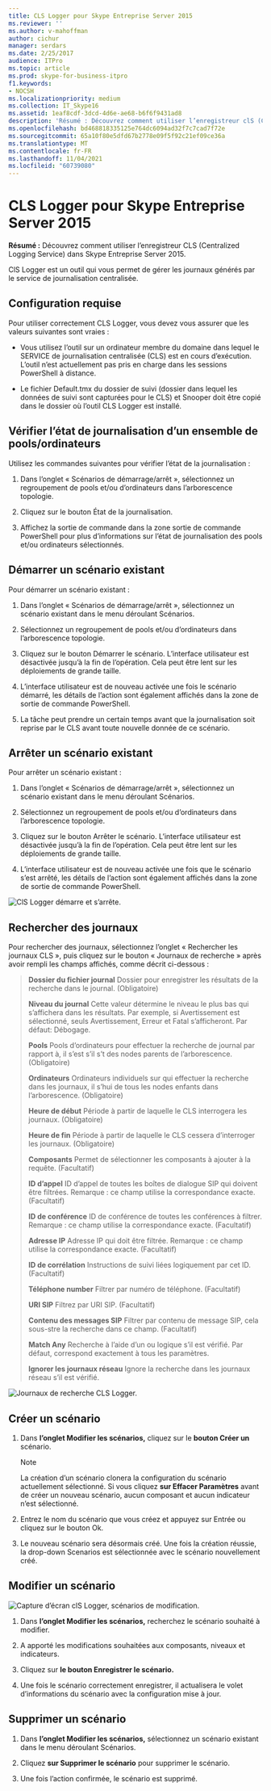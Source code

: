 ```yaml
---
title: CLS Logger pour Skype Entreprise Server 2015
ms.reviewer: ''
ms.author: v-mahoffman
author: cichur
manager: serdars
ms.date: 2/25/2017
audience: ITPro
ms.topic: article
ms.prod: skype-for-business-itpro
f1.keywords:
- NOCSH
ms.localizationpriority: medium
ms.collection: IT_Skype16
ms.assetid: 1eaf8cdf-3dcd-4d6e-ae68-b6f6f9431ad8
description: 'Résumé : Découvrez comment utiliser l’enregistreur clS (Centralized Logging Service) dans Skype Entreprise Server 2015.'
ms.openlocfilehash: bd468818335125e764dc6094ad32f7c7cad7f72e
ms.sourcegitcommit: 65a10f80e5dfd67b2778e09f5f92c21ef09ce36a
ms.translationtype: MT
ms.contentlocale: fr-FR
ms.lasthandoff: 11/04/2021
ms.locfileid: "60739080"
---
```

# <a name="cls-logger-for-skype-for-business-server-2015"></a>CLS Logger pour Skype Entreprise Server 2015
 
**Résumé :** Découvrez comment utiliser l’enregistreur CLS (Centralized Logging Service) dans Skype Entreprise Server 2015.
  
ClS Logger est un outil qui vous permet de gérer les journaux générés par le service de journalisation centralisée.
  
## <a name="prerequisites"></a>Configuration requise

Pour utiliser correctement CLS Logger, vous devez vous assurer que les valeurs suivantes sont vraies :
  
- Vous utilisez l’outil sur un ordinateur membre du domaine dans lequel le SERVICE de journalisation centralisée (CLS) est en cours d’exécution. L’outil n’est actuellement pas pris en charge dans les sessions PowerShell à distance.
    
- Le fichier Default.tmx du dossier de suivi (dossier dans lequel les données de suivi sont capturées pour le CLS) et Snooper doit être copié dans le dossier où l’outil CLS Logger est installé.
    
## <a name="check-the-logging-status-of-a-set-of-poolscomputers"></a>Vérifier l’état de journalisation d’un ensemble de pools/ordinateurs

Utilisez les commandes suivantes pour vérifier l’état de la journalisation :
  
1. Dans l’onglet « Scénarios de démarrage/arrêt », sélectionnez un regroupement de pools et/ou d’ordinateurs dans l’arborescence topologie.
    
2. Cliquez sur le bouton État de la journalisation.
    
3. Affichez la sortie de commande dans la zone sortie de commande PowerShell pour plus d’informations sur l’état de journalisation des pools et/ou ordinateurs sélectionnés.
    
## <a name="start-an-existing-scenario"></a>Démarrer un scénario existant

Pour démarrer un scénario existant :
  
1. Dans l’onglet « Scénarios de démarrage/arrêt », sélectionnez un scénario existant dans le menu déroulant Scénarios.
    
2. Sélectionnez un regroupement de pools et/ou d’ordinateurs dans l’arborescence topologie.
    
3. Cliquez sur le bouton Démarrer le scénario. L’interface utilisateur est désactivée jusqu’à la fin de l’opération. Cela peut être lent sur les déploiements de grande taille.
    
4. L’interface utilisateur est de nouveau activée une fois le scénario démarré, les détails de l’action sont également affichés dans la zone de sortie de commande PowerShell.
    
5. La tâche peut prendre un certain temps avant que la journalisation soit reprise par le CLS avant toute nouvelle donnée de ce scénario.
    
## <a name="stop-an-existing-scenario"></a>Arrêter un scénario existant

Pour arrêter un scénario existant :
  
1. Dans l’onglet « Scénarios de démarrage/arrêt », sélectionnez un scénario existant dans le menu déroulant Scénarios.
    
2. Sélectionnez un regroupement de pools et/ou d’ordinateurs dans l’arborescence topologie.
    
3. Cliquez sur le bouton Arrêter le scénario. L’interface utilisateur est désactivée jusqu’à la fin de l’opération. Cela peut être lent sur les déploiements de grande taille.
    
4. L’interface utilisateur est de nouveau activée une fois que le scénario s’est arrêté, les détails de l’action sont également affichés dans la zone de sortie de commande PowerShell.
    
![ClS Logger démarre et s’arrête.](../../media/2c4a36c2-b5db-4550-a3b3-41f18e0e2f0c.png)
  
## <a name="search-for-logs"></a>Rechercher des journaux

Pour rechercher des journaux, sélectionnez l’onglet « Rechercher les journaux CLS », puis cliquez sur le bouton « Journaux de recherche » après avoir rempli les champs affichés, comme décrit ci-dessous :
  
> **Dossier du fichier journal** Dossier pour enregistrer les résultats de la recherche dans le journal. (Obligatoire)
> 
> **Niveau du journal** Cette valeur détermine le niveau le plus bas qui s’affichera dans les résultats. Par exemple, si Avertissement est sélectionné, seuls Avertissement, Erreur et Fatal s’afficheront. Par défaut: Débogage.
> 
> **Pools** Pools d’ordinateurs pour effectuer la recherche de journal par rapport à, il s’est s’il s’t des nodes parents de l’arborescence. (Obligatoire)
> 
> **Ordinateurs** Ordinateurs individuels sur qui effectuer la recherche dans les journaux, il s’hui de tous les nodes enfants dans l’arborescence. (Obligatoire)
> 
> **Heure de début** Période à partir de laquelle le CLS interrogera les journaux. (Obligatoire)
> 
> **Heure de fin** Période à partir de laquelle le CLS cessera d’interroger les journaux. (Obligatoire)
> 
> **Composants** Permet de sélectionner les composants à ajouter à la requête. (Facultatif)
> 
> **ID d’appel** ID d’appel de toutes les boîtes de dialogue SIP qui doivent être filtrées. Remarque : ce champ utilise la correspondance exacte. (Facultatif)
> 
> **ID de conférence** ID de conférence de toutes les conférences à filtrer. Remarque : ce champ utilise la correspondance exacte. (Facultatif)
> 
> **Adresse IP** Adresse IP qui doit être filtrée. Remarque : ce champ utilise la correspondance exacte. (Facultatif)
> 
> **ID de corrélation** Instructions de suivi liées logiquement par cet ID. (Facultatif)
> 
> **Téléphone number** Filtrer par numéro de téléphone. (Facultatif)
> 
> **URI SIP** Filtrez par URI SIP. (Facultatif)
> 
> **Contenu des messages SIP** Filtrer par contenu de message SIP, cela sous-stre la recherche dans ce champ. (Facultatif)
> 
> **Match Any** Recherche à l’aide d’un ou logique s’il est vérifié. Par défaut, correspond exactement à tous les paramètres.
> 
> **Ignorer les journaux réseau** Ignore la recherche dans les journaux réseau s’il est vérifié.
    
![Journaux de recherche CLS Logger.](../../media/5793ea3c-6f5f-40ef-8b53-100da831eedf.png)
  
## <a name="create-a-scenario"></a>Créer un scénario

1. Dans **l’onglet Modifier les scénarios,** cliquez sur le **bouton Créer un** scénario.
    
    > [!NOTE]
    > La création d’un scénario clonera la configuration du scénario actuellement sélectionné. Si vous cliquez **sur Effacer Paramètres** avant de créer un nouveau scénario, aucun composant et aucun indicateur n’est sélectionné.
  
2. Entrez le nom du scénario que vous créez et appuyez sur Entrée ou cliquez sur le bouton Ok.
    
3. Le nouveau scénario sera désormais créé. Une fois la création réussie, la drop-down Scenarios est sélectionnée avec le scénario nouvellement créé.
    
## <a name="modify-a-scenario"></a>Modifier un scénario

![Capture d’écran clS Logger, scénarios de modification.](../../media/abbbcac0-8a2e-48af-a22f-4fee0283a29f.png)
  
1. Dans **l’onglet Modifier les scénarios,** recherchez le scénario souhaité à modifier.
    
2. A apporté les modifications souhaitées aux composants, niveaux et indicateurs.
    
3. Cliquez sur **le bouton Enregistrer le scénario.**
    
4. Une fois le scénario correctement enregistrer, il actualisera le volet d’informations du scénario avec la configuration mise à jour.
    
## <a name="delete-a-scenario"></a>Supprimer un scénario

1. Dans **l’onglet Modifier les scénarios,** sélectionnez un scénario existant dans le menu déroulant Scénarios.
    
2. Cliquez **sur Supprimer le scénario** pour supprimer le scénario.
    
3. Une fois l’action confirmée, le scénario est supprimé.
    

